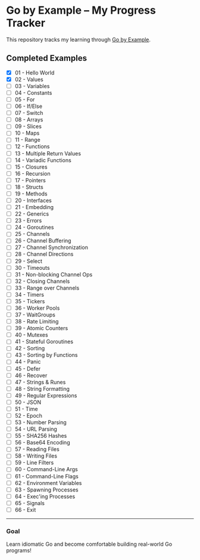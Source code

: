 # Go by Example – My Progress Tracker

This repository tracks my learning through [Go by Example](https://gobyexample.com/).

## Completed Examples

- [x] 01 - Hello World
- [x] 02 - Values
- [ ] 03 - Variables
- [ ] 04 - Constants
- [ ] 05 - For
- [ ] 06 - If/Else
- [ ] 07 - Switch
- [ ] 08 - Arrays
- [ ] 09 - Slices
- [ ] 10 - Maps
- [ ] 11 - Range
- [ ] 12 - Functions
- [ ] 13 - Multiple Return Values
- [ ] 14 - Variadic Functions
- [ ] 15 - Closures
- [ ] 16 - Recursion
- [ ] 17 - Pointers
- [ ] 18 - Structs
- [ ] 19 - Methods
- [ ] 20 - Interfaces
- [ ] 21 - Embedding
- [ ] 22 - Generics
- [ ] 23 - Errors
- [ ] 24 - Goroutines
- [ ] 25 - Channels
- [ ] 26 - Channel Buffering
- [ ] 27 - Channel Synchronization
- [ ] 28 - Channel Directions
- [ ] 29 - Select
- [ ] 30 - Timeouts
- [ ] 31 - Non-blocking Channel Ops
- [ ] 32 - Closing Channels
- [ ] 33 - Range over Channels
- [ ] 34 - Timers
- [ ] 35 - Tickers
- [ ] 36 - Worker Pools
- [ ] 37 - WaitGroups
- [ ] 38 - Rate Limiting
- [ ] 39 - Atomic Counters
- [ ] 40 - Mutexes
- [ ] 41 - Stateful Goroutines
- [ ] 42 - Sorting
- [ ] 43 - Sorting by Functions
- [ ] 44 - Panic
- [ ] 45 - Defer
- [ ] 46 - Recover
- [ ] 47 - Strings & Runes
- [ ] 48 - String Formatting
- [ ] 49 - Regular Expressions
- [ ] 50 - JSON
- [ ] 51 - Time
- [ ] 52 - Epoch
- [ ] 53 - Number Parsing
- [ ] 54 - URL Parsing
- [ ] 55 - SHA256 Hashes
- [ ] 56 - Base64 Encoding
- [ ] 57 - Reading Files
- [ ] 58 - Writing Files
- [ ] 59 - Line Filters
- [ ] 60 - Command-Line Args
- [ ] 61 - Command-Line Flags
- [ ] 62 - Environment Variables
- [ ] 63 - Spawning Processes
- [ ] 64 - Exec'ing Processes
- [ ] 65 - Signals
- [ ] 66 - Exit

---

### Goal

Learn idiomatic Go and become comfortable building real-world Go programs!
